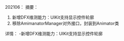 
202106：
摘要：
1. 新增DFX维测能力：UIKit支持显示控件轮廓
2. 移除AmimanatorManager对外接口，封装到Animator类

详情：
-新增DFX维测能力：UIKit支持显示控件轮廓
